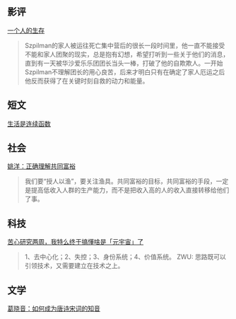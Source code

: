 ## 影评

[一个人的生存](https://writingisleading.com/2021/07/17/%e4%b8%80%e4%b8%aa%e4%ba%ba%e7%9a%84%e7%94%9f%e5%ad%98/)
>Szpilman的家人被运往死亡集中营后的很长一段时间里，他一直不能接受不能和家人团聚的现实，总是抱有幻想，希望打听到一些关于他们的消息，直到有一天被华沙爱乐乐团团长当头一棒，打破了他的自欺欺人。一开始Szpilman不理解团长的用心良苦，后来才明白只有在确定了家人厄运之后他反而获得了在关键时刻自救的动力和能量。

## 短文

[生活是连续函数](https://blog.sciencenet.cn/blog-279594-1308888.html)

## 社会

[姚洋：正确理解共同富裕](https://m.aisixiang.com/data/129222.html)
>我们要“授人以渔”，要关注渔具。共同富裕的目标，共同富裕的手段，一定是提高低收入人群的生产能力，而不是把收入高的人的收入直接转移给他们了事。

## 科技

[苦心研究两周，我特么终于搞懂啥是「元宇宙」了](https://mp.weixin.qq.com/s?__biz=MjM5NDkxMTgyNw==&mid=2653070485&idx=1&sn=4d88509bd5059179a0b484c2a679b604&chksm=bd5687a98a210ebf672171a581e44cac3621e2e7410e39233ea5fb3d5453a0df1805ffa2ddce#rd)
>1、去中心化；2、失控；3、身份系统；4、价值系统。 ZWU: 思路既可以引领技术，又需要建立在技术之上。

## 文学
[葛晓音：如何成为唐诗宋词的知音](https://m.aisixiang.com/data/130602.html)
